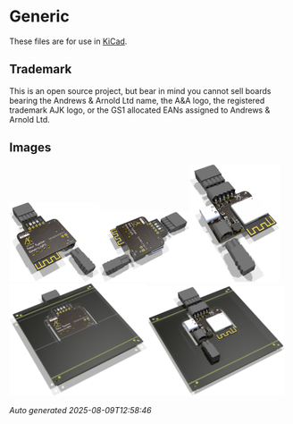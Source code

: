 # Generic

These files are for use in [KiCad](https://www.kicad.org).

## Trademark

This is an open source project, but bear in mind you cannot sell boards bearing the Andrews & Arnold Ltd name, the A&A logo, the registered trademark AJK logo, or the GS1 allocated EANs assigned to Andrews & Arnold Ltd.

## Images

<img src='Generic.png' width=32%><img src='Generic-90.png' width=32%><img src='Generic-bottom.png' width=32%>
<img src='Generic-panel.png' width=49%><img src='Generic-panel-bottom.png' width=49%>

*Auto generated 2025-08-09T12:58:46*
